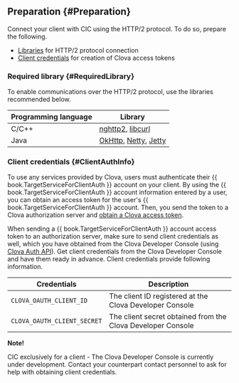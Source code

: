 ## Preparation {#Preparation}
Connect your client with CIC using the HTTP/2 protocol. To do so, prepare the following.

* [Libraries](#RequiredLibrary) for HTTP/2 protocol connection
* [Client credentials](#ClientAuthInfo) for creation of Clova access tokens


### Required library {#RequiredLibrary}
To enable communications over the HTTP/2 protocol, use the libraries recommended below.

| Programming language | Library                            |
|---------|------------------------------------|
| C/C++   | [nghttp2](https://nghttp2.org/), [libcurl](https://curl.haxx.se/libcurl/) |
| Java    | [OkHttp](http://square.github.io/okhttp/), [Netty](http://netty.io/), [Jetty](http://www.eclipse.org/jetty/) |


### Client credentials {#ClientAuthInfo}
To use any services provided by Clova, users must authenticate their {{ book.TargetServiceForClientAuth }} account on your client. By using the {{ book.TargetServiceForClientAuth }} account information entered by a user, you can obtain an access token for the user's {{ book.TargetServiceForClientAuth }} account. Then, you send the token to a Clova authorization server and [obtain a Clova access token](#CreateClovaAccessToken).

When sending a {{ book.TargetServiceForClientAuth }} account access token to an authorization server, make sure to send client credentials as well, which you have obtained from the Clova Developer Console (using [Clova Auth API](/CIC/References/Clova_Auth_API.md)). Get client credentials from the Clova Developer Console and have them ready in advance. Client credentials provide following information.

| Credentials                   | Description                                              |
|---------------------------|--------------------------------------------------|
| `CLOVA_OAUTH_CLIENT_ID`     | The client ID registered at the Clova Developer Console         |
| `CLOVA_OAUTH_CLIENT_SECRET` | The client secret obtained from the Clova Developer Console |

<div class="note">
  <p><strong>Note!</strong></p>
  <p>CIC exclusively for a client - The Clova Developer Console is currently under development. Contact your counterpart contact personnel to ask for help with obtaining client credentials.</p>
</div>